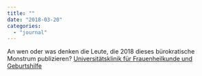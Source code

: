 ```yaml
---
title: ""
date: "2018-03-20"
categories: 
  - "journal"
---
```


An wen oder was denken die Leute, die 2018 dieses bürokratische Monstrum publizieren? [Universitätsklinik für Frauenheilkunde und Geburtshilfe](http://frauenklinik.uniklinikumgraz.at/Seiten/default.aspx)

